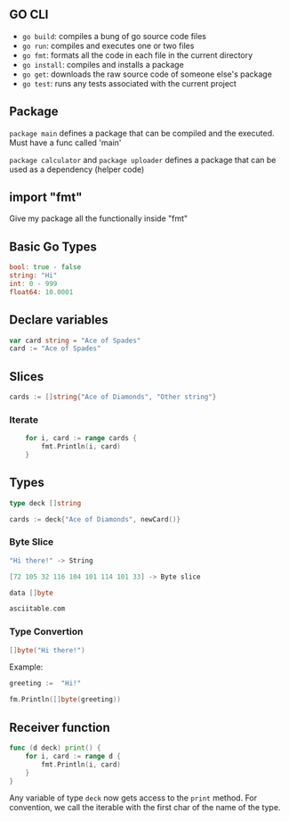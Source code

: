 ## GO CLI

- `go build`: compiles a bung of go source code files
- `go run`: compiles and executes one or two files
- `go fmt`: formats all the code in each file in the current directory
- `go install`: compiles and installs a package
- `go get`: downloads the raw source code of someone else's package
- `go test`: runs any tests associated with the current project

## Package

`package main` defines a package that can be compiled and the executed. Must have a func called 'main'

`package calculator` and `package uploader` defines a package that can be used as a dependency (helper code)

## import "fmt"

Give my package all the functionally inside "fmt"

## Basic Go Types

```go
bool: true - false
string: "Hi"
int: 0 - 999
float64: 10.0001
```

## Declare variables

```go
var card string = "Ace of Spades"
card := "Ace of Spades"
```

## Slices

```go
cards := []string{"Ace of Diamonds", "Other string"}
```

### Iterate

```go
	for i, card := range cards {
		fmt.Println(i, card)
	}
```

## Types

```go
type deck []string

cards := deck{"Ace of Diamonds", newCard()}
```

### Byte Slice 

```go
"Hi there!" -> String

[72 105 32 116 104 101 114 101 33] -> Byte slice

data []byte

asciitable.com
```

### Type Convertion

```go
[]byte("Hi there!")
```

Example: 

```go
greeting :=  "Hi!"

fm.Println([]byte(greeting))
```

## Receiver function

```go
func (d deck) print() {
	for i, card := range d {
		fmt.Println(i, card)
	}
}
```

Any variable of type `deck` now gets access to the `print` method.
For convention, we call the iterable with the first char of the name of the type. 


